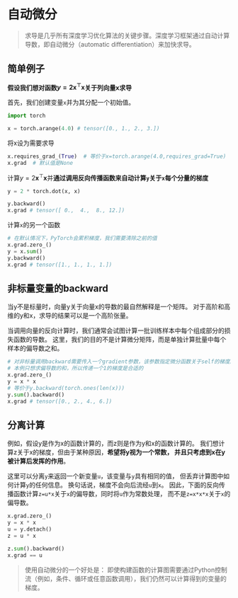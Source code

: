 # 自动微分

> 求导是几乎所有深度学习优化算法的关键步骤。深度学习框架通过自动计算导数，即自动微分（automatic differentiation）来加快求导。 

## 简单例子

**假设我们想对函数$y=2\mathbf{x}^{\top}\mathbf{x}$关于列向量$\mathbf{x}$求导**

首先，我们创建变量`x`并为其分配一个初始值。

```python
import torch

x = torch.arange(4.0) # tensor([0., 1., 2., 3.])
```

将x设为需要求导

```python
x.requires_grad_(True)  # 等价于x=torch.arange(4.0,requires_grad=True)
x.grad  # 默认值是None
```

计算$y=2\mathbf{x}^{\top}\mathbf{x}$并**通过调用反向传播函数来自动计算`y`关于`x`每个分量的梯度**

```python
y = 2 * torch.dot(x, x)

y.backward()
x.grad # tensor([ 0.,  4.,  8., 12.])
```

计算`x`的另一个函数

```python
# 在默认情况下，PyTorch会累积梯度，我们需要清除之前的值
x.grad.zero_()
y = x.sum()
y.backward()
x.grad # tensor([1., 1., 1., 1.])
```

## 非标量变量的backward

当y不是标量时，向量y关于向量x的导数的最自然解释是一个矩阵。 对于高阶和高维的y和x，求导的结果可以是一个高阶张量。

当调用向量的反向计算时，我们通常会试图计算一批训练样本中每个组成部分的损失函数的导数。 这里，我们的目的不是计算微分矩阵，而是单独计算批量中每个样本的偏导数之和。

```python
# 对非标量调用backward需要传入一个gradient参数，该参数指定微分函数关于self的梯度。
# 本例只想求偏导数的和，所以传递一个1的梯度是合适的
x.grad.zero_()
y = x * x
# 等价于y.backward(torch.ones(len(x)))
y.sum().backward()
x.grad # tensor([0., 2., 4., 6.])
```

## 分离计算

例如，假设y是作为x的函数计算的，而z则是作为y和x的函数计算的。 我们想计算z关于x的梯度，但由于某种原因，**希望将y视为一个常数， 并且只考虑到x在y被计算后发挥的作用**。

这里可以分离`y`来返回一个新变量`u`，该变量与`y`具有相同的值， 但丢弃计算图中如何计算`y`的任何信息。 换句话说，梯度不会向后流经`u`到`x`。 因此，下面的反向传播函数计算`z=u*x`关于`x`的偏导数，同时将`u`作为常数处理， 而不是`z=x*x*x`关于`x`的偏导数。

```python
x.grad.zero_()
y = x * x
u = y.detach()
z = u * x

z.sum().backward()
x.grad == u
```

> 使用自动微分的一个好处是： 即使构建函数的计算图需要通过Python控制流（例如，条件、循环或任意函数调用），我们仍然可以计算得到的变量的梯度。
